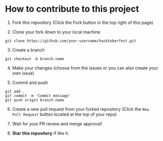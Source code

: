 # How to contribute to this project

1. Fork this repository (Click the Fork button in the top right of this page)

2. Clone your fork down to your local machine

`
git clone https://github.com/your-username/hacktoberfest.git   
`

3. Create a branch

  ```git checkout -b branch-name```

4. Make your changes (choose from the issues or you can also create your own issue)

5. Commit and push

  ```
  git add .
  git commit -m 'Commit message'
  git push origin branch-name
  ```
  
6. Create a new pull request from your forked repository (Click the `New Pull Request` button located at the top of your repo)

7. Wait for your PR review and merge approval!

8. **Star this repository** if like it.
